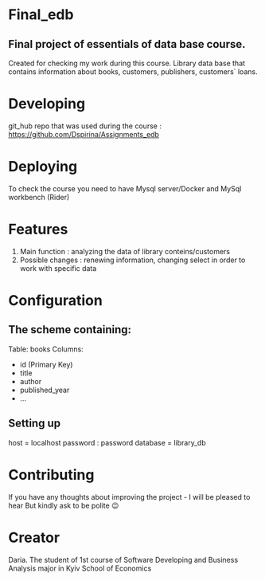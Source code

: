 # Final_edb
## Final project of essentials of data base course. 
Created for checking my work during this course. 
Library data base that contains information about books, customers, publishers, customers` loans. 

# Developing 
git_hub repo that was used during the course : https://github.com/Dspirina/Assignments_edb

# Deploying 
To check the course you need to have Mysql server/Docker and MySql workbench (Rider)

# Features 
1) Main function : analyzing the data of library conteins/customers
2) Possible changes : renewing information, changing select in order to work with specific data

# Configuration 
## The scheme containing:
Table: books
Columns:
- id (Primary Key)
- title
- author
- published_year
- ...

## Setting up 
host = localhost
password : password 
database = library_db

# Contributing 
If you have any thoughts about improving the project - I will be pleased to hear 
But kindly ask to be polite 😉

# Creator 
Daria. The student of 1st course of Software Developing and Business Analysis major in Kyiv School of Economics 





